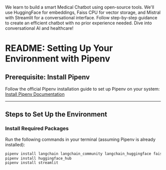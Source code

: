 We learn to build a smart Medical Chatbot using open-source tools. We'll use HuggingFace for embeddings, Faiss CPU for vector storage, and Mistral with Streamlit for a conversational interface. Follow step-by-step guidance to create an efficient chatbot with no prior experience needed. Dive into conversational AI and healthcare!





# README: Setting Up Your Environment with Pipenv

## Prerequisite: Install Pipenv
Follow the official Pipenv installation guide to set up Pipenv on your system:  
[Install Pipenv Documentation](https://pipenv.pypa.io/en/latest/installation.html)

---

## Steps to Set Up the Environment

### Install Required Packages
Run the following commands in your terminal (assuming Pipenv is already installed):

```bash
pipenv install langchain langchain_community langchain_huggingface faiss-cpu pypdf
pipenv install huggingface_hub
pipenv install streamlit



